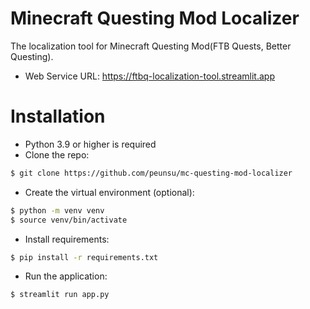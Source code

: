 # Minecraft Questing Mod Localizer
The localization tool for Minecraft Questing Mod(FTB Quests, Better Questing).

* Web Service URL: https://ftbq-localization-tool.streamlit.app

# Installation
* Python 3.9 or higher is required
* Clone the repo:
```bash
$ git clone https://github.com/peunsu/mc-questing-mod-localizer
```
* Create the virtual environment (optional):
```bash
$ python -m venv venv
$ source venv/bin/activate
```
* Install requirements:
```bash
$ pip install -r requirements.txt
```
* Run the application:
```bash
$ streamlit run app.py
```
